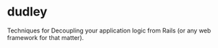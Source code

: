dudley
======

Techniques for Decoupling your application logic from Rails (or any web framework for that matter).
